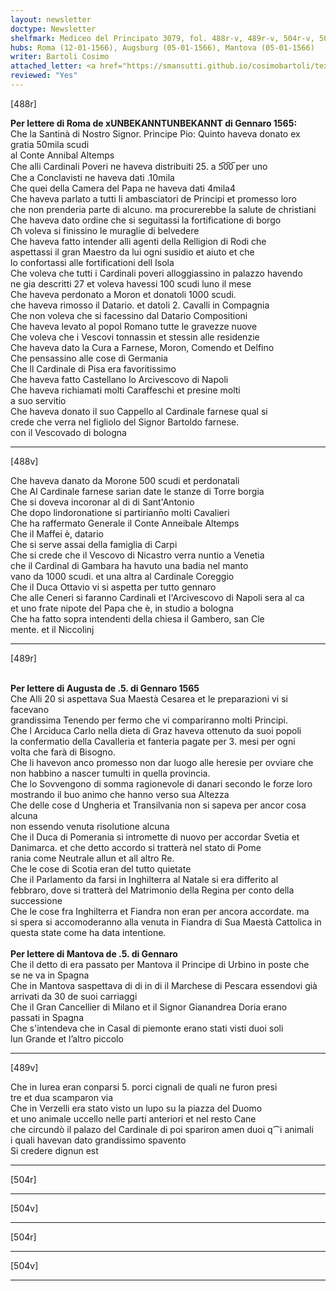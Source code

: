 ```yaml
---
layout: newsletter
doctype: Newsletter
shelfmark: Mediceo del Principato 3079, fol. 488r-v, 489r-v, 504r-v, 504r-v
hubs: Roma (12-01-1566), Augsburg (05-01-1566), Mantova (05-01-1566)
writer: Bartoli Cosimo
attached_letter: <a href="https://smansutti.github.io/cosimobartoli/texts/2978_006/">2978_006</a>, <a href="https://smansutti.github.io/cosimobartoli/texts/2978_007/">2978_007</a>
reviewed: "Yes"
---
```


[488r]  
  
  
<strong>Per lettere di Roma de xUNBEKANNTUNBEKANNT di Gennaro 1565:</strong>  
Che la Santinà di Nostro Signor. Principe  Pio: Quinto haveva donato ex gratia 50mila scudi  
al Conte Annibal Altemps  
Che alli Cardinali Poveri ne haveva distribuiti 25. a 5̅0̅0̅ per uno  
Che a Conclavisti ne haveva dati .10mila  
Che quei della Camera del Papa ne haveva dati 4mila4  
Che haveva parlato a tutti li ambasciatori de Principi et promesso loro  
che non prenderia parte di alcuno. ma procurerebbe la salute de christiani  
Che haveva dato ordine che si seguitassi la fortificatione di borgo  
Cħ voleva si finissino le muraglie di belvedere  
Che haveva fatto intender alli agenti della Relligion di Rodi che  
aspettassi il gran Maestro da lui ogni susidio et aiuto et che  
lo confortassi alle fortificationi dell Isola  
Che voleva che tutti i Cardinali poveri alloggiassino in palazzo havendo  
ne gia descritti 27 et voleva havessi 100 scudi luno il mese  
Che haveva perdonato a Moron et donatoli 1000 scudi.  
che haveva rimosso il Datario. et datoli 2. Cavalli in Compagnia  
Che non voleva che si facessino dal Datario Compositioni  
Che haveva levato al popol Romano tutte le gravezze nuove  
Che voleva che i Vescovi tonnassin et stessin alle residenzie  
Che haveva dato la Cura a Farnese, Moron, Comendo et Delfino  
Che pensassino alle cose di Germania  
Che ll Cardinale di Pisa era favoritissimo  
Che haveva fatto Castellano lo Arcivescovo di Napoli  
Che haveva richiamati molti Caraffeschi et presine molti  
a suo servitio  
Che haveva donato il suo Cappello al Cardinale farnese qual si  
crede che verra nel figliolo del Signor Bartoldo farnese.  
con il Vescovado di bologna  
  
---  

[488v]  
  
  
Che haveva danato da Morone 500  scudi et perdonatali  
Che Al Cardinale farnese sarian date le stanze di Torre borgia  
Che si doveva incoronar al di di Sant'Antonio  
Che dopo lindoronatione si partiriann̄o molti Cavalieri  
Che ha raffermato Generale il Conte Anneibale Altemps  
Che il Maffei è, datario  
Che si serve assai della famiglia di Carpi  
Che si crede che il Vescovo di Nicastro verra nuntio a Venetia  
che il Cardinal di Gambara ha havuto una badia nel manto  
vano da 1000 scudi. et una altra al Cardinale Coreggio  
Che il Duca Ottavio vi si aspetta per tutto gennaro  
Che alle Ceneri si faranno Cardinali et l'Arcivescovo di Napoli sera al ca  
et uno frate nipote del Papa che è, in studio a bologna  
Che ha fatto sopra intendenti della chiesa il Gambero, san Cle  
mente. et il Niccolinj  
  
---  

[489r]  
  
  
<br/><strong>Per lettere di Augusta de .5. di Gennaro 1565</strong>  
Che Alli 20 si aspettava Sua Maestà Cesarea et le preparazioni vi si facevano  
grandissima Tenendo per fermo che vi compariranno molti Principi.  
Che l Arciduca Carlo nella dieta di Graz haveva ottenuto da suoi popoli  
la confermatio della Cavalleria et fanteria pagate per 3. mesi per ogni  
volta che farà di Bisogno.  
Che li havevon anco promesso non dar luogo alle heresie per ovviare che  
non habbino a nascer tumulti in quella provincia.  
Che lo Sovvengono di somma ragionevole di danari secondo le forze loro  
mostrando il buo animo che hanno verso sua Altezza  
Che delle cose d Ungheria et Transilvania non si sapeva per ancor cosa alcuna  
non essendo venuta risolutione alcuna  
Che il Duca di Pomerania si intromette di nuovo per accordar Svetia et  
Danimarca. et che detto accordo si tratterà nel stato di Pome  
rania come Neutrale allun et all altro Re.  
Che le cose di Scotia eran del tutto quietate  
Che il Parlamento da farsi in Inghilterra al Natale si era differito al  
febbraro, dove si tratterà del Matrimonio della Regina per conto della successione  
Che le cose fra Inghilterra et Fiandra non eran per ancora accordate. ma  
si spera si accomoderanno alla venuta in Fiandra di Sua Maestà Cattolica in  
questa state come ha data intentione.  
<br/><strong>Per lettere di Mantova de .5. di Gennaro</strong>  
Che il detto di era passato per Mantova il Principe di Urbino in poste che  
se ne va in Spagna  
Che in Mantova saspettava di di in di il Marchese di Pescara essendovi già  
arrivati da 30 de suoi carriaggi  
Che il Gran Cancellier di Milano et il Signor Gianandrea Doria erano  
passati in Spagna  
Che  s'intendeva che in Casal di piemonte erano stati visti duoi soli  
lun Grande et l’altro piccolo  
  
---  

[489v]  
  
  
Che in Iurea eran conparsi 5. porci cignali de quali ne furon presi  
tre et dua scamparon via  
Che in Verzelli era stato visto un lupo su la piazza del Duomo  
et uno animale uccello nelle parti anteriori et nel resto Cane  
che circundò il palazo del Cardinale di poi spariron amen duoi q⁀i animali  
i quali havevan dato grandissimo spavento  
Si credere dignun est  
  
---  

[504r]  
  
  
  
---  

[504v]  
  
  
  
---  

[504r]  
  
  
  
---  

[504v]  
  
  
  
---  

